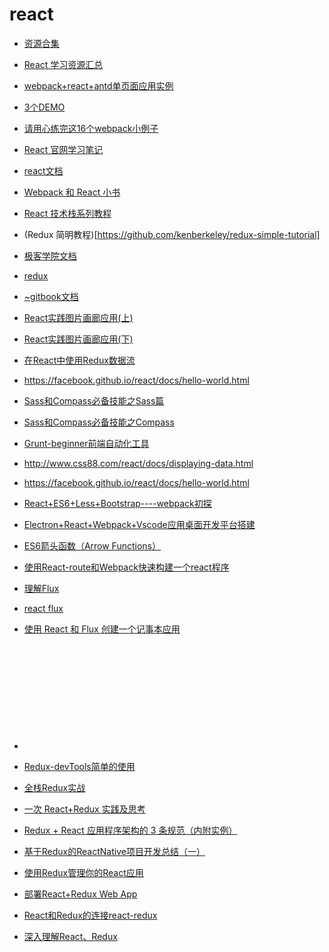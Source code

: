 # react

* [资源合集](https://github.com/reactnativecn/react-native-guide)
* [React 学习资源汇总](https://juejin.im/entry/582042a3d2030900550a6f22)
* [webpack+react+antd单页面应用实例](http://luckykun.com/work/2016-11-06/react-antd-demo.html)
* [3个DEMO](https://github.com/luckykun/About-React)
* [请用心练完这16个webpack小例子](https://juejin.im/post/58edcbda44d904005774cfb1)
* [React 官网学习笔记](https://juejin.im/entry/589fd88d570c350057730e17)
* [react文档](http://www.phperz.com/article/15/0712/140538.html)
* [Webpack 和 React 小书](http://itindex.net/detail/53885-webpack-react)
* [React 技术栈系列教程](http://www.ruanyifeng.com/blog/2016/09/react-technology-stack.html)
* (Redux 简明教程)[https://github.com/kenberkeley/redux-simple-tutorial]



* [极客学院文档](http://wiki.jikexueyuan.com/project/react/)

* [redux](http://zexeo.com/course/5672c2bd52b470c02bc28b6c)

* [~gitbook文档](https://hulufei.gitbooks.io/react-tutorial/content/introduction.html)​

* [React实践图片画廊应用(上)](http://www.imooc.com/learn/507)

* [React实践图片画廊应用(下)](http://www.imooc.com/learn/652)

* [在React中使用Redux数据流](http://www.imooc.com/learn/744)

* https://facebook.github.io/react/docs/hello-world.html

* [Sass和Compass必备技能之Sass篇](http://www.imooc.com/learn/364)

* [Sass和Compass必备技能之Compass](http://www.imooc.com/learn/371)

* [Grunt-beginner前端自动化工具](http://www.imooc.com/learn/30)

* http://www.css88.com/react/docs/displaying-data.html

* https://facebook.github.io/react/docs/hello-world.html

* [React+ES6+Less+Bootstrap----webpack初探](http://blog.csdn.net/mingzznet/article/details/53261064)

* [Electron+React+Webpack+Vscode应用桌面开发平台搭建](http://blog.csdn.net/mingzznet/article/details/53510985)

* [ES6箭头函数（Arrow Functions）](http://blog.csdn.net/mingzznet/article/details/52628721)

* [使用React-route和Webpack快速构建一个react程序](http://blog.csdn.net/mingzznet/article/details/52494387)

* [理解Flux](http://blog.csdn.net/mingzznet/article/details/52474842)

* [react flux](http://blog.csdn.net/mingzznet/article/details/52474755)

* [使用 React 和 Flux 创建一个记事本应用](http://blog.csdn.net/mingzznet/article/details/52474797)

  ​

  ​

  ​

  ​

  ​

* ​

* [Redux-devTools简单的使用 ](http://blog.csdn.net/mingzznet/article/details/52632893)

* [全栈Redux实战](http://blog.csdn.net/mingzznet/article/details/52644161)

* [一次 React+Redux 实践及思考](http://blog.csdn.net/mingzznet/article/details/52507575)

* [Redux + React 应用程序架构的 3 条规范（内附实例） ](http://blog.csdn.net/mingzznet/article/details/52507567)

* [基于Redux的ReactNative项目开发总结（一）](http://blog.csdn.net/mingzznet/article/details/52507525)

* [使用Redux管理你的React应用](http://blog.csdn.net/mingzznet/article/details/52507428)

* [部署React+Redux Web App](http://blog.csdn.net/mingzznet/article/details/52507413)

* [React和Redux的连接react-redux ](http://blog.csdn.net/mingzznet/article/details/52507410)

* [深入理解React、Redux](http://blog.csdn.net/mingzznet/article/details/52503739)

  ​

  ​

  ​

  ​

  ​

  ​

  ​

  ​

  ​



